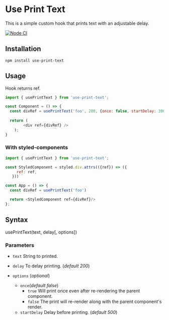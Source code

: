 # Use Print Text

This is a simple custom hook that prints text with an adjustable delay.

[![Node CI](https://github.com/M9lTHblu/use-print-text/actions/workflows/NodeCI.yml/badge.svg)](https://github.com/M9lTHblu/use-print-text/actions/workflows/NodeCI.yml)

## Installation

```
npm install use-print-text
```
## Usage
Hook returns ref.
```javascript
import { usePrintText } from 'use-print-text';

const Component = () => {
  const divRef = usePrintText('foo', 200, {once: false, startDelay: 3000})
    
  return (
        <div ref={divRef} />
    );
}
 ```
 ### With styled-components
 ```javascript
import { usePrintText } from 'use-print-text';

const StyledComponent = styled.div.attrs(({ref}) => ({
      ref: ref,
    }))``

 const App = () => {
   const divRef = usePrintText('foo')

   return <StyledComponent ref={divRef}/>
 };
 ```
 
## Syntax
usePrintText(text, delay[, options])

### Parameters
* `text` String to printed.
* `delay` To delay printing. (*default 200*)

* `options` (*optional*)
  + `once`(*default false*)
    + `true` Will print once even after re-rendering the parent component.
    + `false` The print will re-render along with the parent component's render.
  + `startDelay` Delay before printing. (*default 500*)
